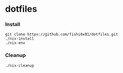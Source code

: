 # dotfiles
### Install
```
git clone https://github.com/fishi0x01/dotfiles.git
./nix-install
./nix-env
```
### Cleanup
```
./nix-cleanup
```

